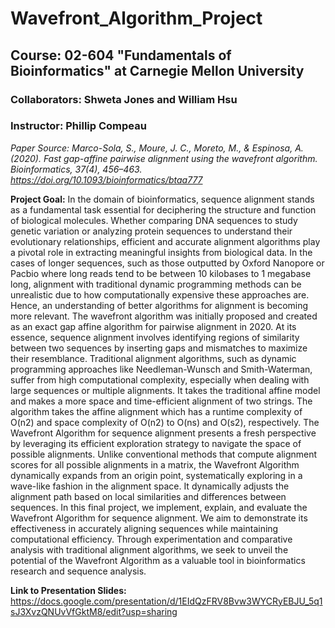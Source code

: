 # Wavefront_Algorithm_Project

## Course: 02-604 "Fundamentals of Bioinformatics" at Carnegie Mellon University

### Collaborators: Shweta Jones and William Hsu

### Instructor: Phillip Compeau

_Paper Source: Marco-Sola, S., Moure, J. C., Moreto, M., & Espinosa, A. (2020). Fast gap-affine pairwise alignment using the wavefront algorithm. Bioinformatics, 37(4), 456–463. https://doi.org/10.1093/bioinformatics/btaa777_

**Project Goal:** In the domain of bioinformatics, sequence alignment stands as a fundamental task essential for deciphering the structure and function of biological molecules. Whether comparing DNA sequences to study genetic variation or analyzing protein sequences to understand their evolutionary relationships, efficient and accurate alignment algorithms play a pivotal role in extracting meaningful insights from biological data.
In the cases of longer sequences, such as those outputted by Oxford Nanopore or Pacbio where long reads tend to be between 10 kilobases to 1 megabase long, alignment with traditional dynamic programming methods can be unrealistic due to how computationally expensive these approaches are. Hence, an understanding of better algorithms for alignment is becoming more relevant. 
The wavefront algorithm was initially proposed and created as an exact gap affine algorithm for pairwise alignment in 2020. At its essence, sequence alignment involves identifying regions of similarity between two sequences by inserting gaps and mismatches to maximize their resemblance. Traditional alignment algorithms, such as dynamic programming approaches like Needleman-Wunsch and Smith-Waterman, suffer from high computational complexity, especially when dealing with large sequences or multiple alignments. It takes the traditional affine model and makes a more space and time-efficient alignment of two strings. The algorithm takes the affine alignment which has a runtime complexity of O(n2) and space complexity of O(n2) to O(ns) and O(s2), respectively. 
The Wavefront Algorithm for sequence alignment presents a fresh perspective by leveraging its efficient exploration strategy to navigate the space of possible alignments. Unlike conventional methods that compute alignment scores for all possible alignments in a matrix, the Wavefront Algorithm dynamically expands from an origin point, systematically exploring in a wave-like fashion in the alignment space. It dynamically adjusts the alignment path based on local similarities and differences between sequences.
In this final project, we implement, explain, and evaluate the Wavefront Algorithm for sequence alignment. We aim to demonstrate its effectiveness in accurately aligning sequences while maintaining computational efficiency. Through experimentation and comparative analysis with traditional alignment algorithms, we seek to unveil the potential of the Wavefront Algorithm as a valuable tool in bioinformatics research and sequence analysis.

**Link to Presentation Slides:** https://docs.google.com/presentation/d/1EIdQzFRV8Bvw3WYCRyEBJU_5q1sJ3XvzQNUvVfGktM8/edit?usp=sharing

